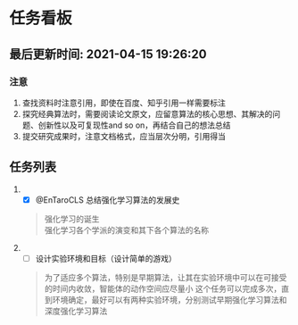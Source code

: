 <!--
 * @Description: A File To Publish The Task
 * @version: V1.0
 * @Author: lesheng
 * @Date: 2021-04-14 19:02:22
 * @LastEditors: lesheng
 * @LastEditTime: 2021-04-15 19:29:09
-->

# 任务看板

## __最后更新时间: 2021-04-15 19:26:20__

### __注意__

1. 查找资料时注意引用，即使在百度、知乎引用一样需要标注
2. 探究经典算法时，需要阅读论文原文，应留意算法的核心思想、其解决的问题、创新性以及可复现性and so on，再结合自己的想法总结
3. 提交研究成果时，注意文档格式，应当层次分明，引用得当

## __任务列表__

1. - [X] @EnTaroCLS 总结强化学习算法的发展史  
    > 强化学习的诞生  
    > 强化学习各个学派的演变和其下各个算法的名称  
2. - [ ] 设计实验环境和目标（设计简单的游戏）
    > 为了适应多个算法，特别是早期算法，让其在实验环境中可以在可接受的时间内收敛，智能体的动作空间应尽量小
    > 这个任务可以完成多次，直到环境确定，最好可以有两种实验环境，分别测试早期强化学习算法和深度强化学习算法
